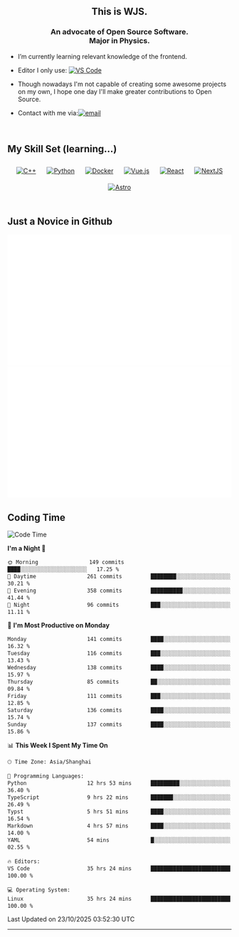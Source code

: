 ## <div align="center">This is WJS.</div>  
  

### <div align="center">An advocate of Open Source Software.<br>Major in Physics.</div>  
  

- I’m currently learning relevant knowledge of the frontend.  
  

- Editor I only use: [![VS Code](https://img.shields.io/badge/-VS%20Code-007ACC?style=plastic&logo=visual-studio-code)](https://code.visualstudio.com/)  
  

- Though nowadays I'm not capable of creating some awesome projects on my own, I hope one day I'll make greater contributions to Open Source.  
  

- Contact with me via:[![email](https://img.shields.io/badge/My-e--mail-red)](mailto:wjs@wjsphy.top)  
  

<br/>  


## My Skill Set (learning...)
<div align="center">  
<a href="https://www.cplusplus.com/" target="_blank"><img style="margin: 10px" src="https://profilinator.rishav.dev/skills-assets/cplusplus-original.svg" alt="C++" height="50" /></a>  
<a href="https://www.python.org/" target="_blank"><img style="margin: 10px" src="https://profilinator.rishav.dev/skills-assets/python-original.svg" alt="Python" height="50" /></a>  
<a href="https://www.docker.com/" target="_blank"><img style="margin: 10px" src="https://profilinator.rishav.dev/skills-assets/docker-original-wordmark.svg" alt="Docker" height="50" /></a>  
<a href="https://vuejs.org/" target="_blank"><img style="margin: 10px" src="https://profilinator.rishav.dev/skills-assets/vuejs-original-wordmark.svg" alt="Vue.js" height="50" /></a>  
<a href="https://reactjs.org/" target="_blank"><img style="margin: 10px" src="https://profilinator.rishav.dev/skills-assets/react-original-wordmark.svg" alt="React" height="50" /></a>  
<a href="https://nextjs.org/" target="_blank"><img style="margin: 10px" src="https://profilinator.rishav.dev/skills-assets/nextjs.png" alt="NextJS" height="50" /></a>  
<a href="https://www.astro.build/" target="_blank"><img style="margin: 10px" src="https://profilinator.rishav.dev/skills-assets/astro.svg" alt="Astro" height="50" /></a>   
</div>

<br/>  


## Just a Novice in Github  
![](https://raw.githubusercontent.com/wjsoj/github-stats-transparent/output/generated/overview.svg)
![](https://raw.githubusercontent.com/wjsoj/github-stats-transparent/output/generated/languages.svg)

## Coding Time

<!--START_SECTION:waka-->
![Code Time](http://img.shields.io/badge/Code%20Time-1%2C496%20hrs%2016%20mins-blue)

**I'm a Night 🦉** 

```text
🌞 Morning                149 commits         ████░░░░░░░░░░░░░░░░░░░░░   17.25 % 
🌆 Daytime                261 commits         ████████░░░░░░░░░░░░░░░░░   30.21 % 
🌃 Evening                358 commits         ██████████░░░░░░░░░░░░░░░   41.44 % 
🌙 Night                  96 commits          ███░░░░░░░░░░░░░░░░░░░░░░   11.11 % 
```
📅 **I'm Most Productive on Monday** 

```text
Monday                   141 commits         ████░░░░░░░░░░░░░░░░░░░░░   16.32 % 
Tuesday                  116 commits         ███░░░░░░░░░░░░░░░░░░░░░░   13.43 % 
Wednesday                138 commits         ████░░░░░░░░░░░░░░░░░░░░░   15.97 % 
Thursday                 85 commits          ██░░░░░░░░░░░░░░░░░░░░░░░   09.84 % 
Friday                   111 commits         ███░░░░░░░░░░░░░░░░░░░░░░   12.85 % 
Saturday                 136 commits         ████░░░░░░░░░░░░░░░░░░░░░   15.74 % 
Sunday                   137 commits         ████░░░░░░░░░░░░░░░░░░░░░   15.86 % 
```


📊 **This Week I Spent My Time On** 

```text
🕑︎ Time Zone: Asia/Shanghai

💬 Programming Languages: 
Python                   12 hrs 53 mins      █████████░░░░░░░░░░░░░░░░   36.40 % 
TypeScript               9 hrs 22 mins       ███████░░░░░░░░░░░░░░░░░░   26.49 % 
Typst                    5 hrs 51 mins       ████░░░░░░░░░░░░░░░░░░░░░   16.54 % 
Markdown                 4 hrs 57 mins       ████░░░░░░░░░░░░░░░░░░░░░   14.00 % 
YAML                     54 mins             █░░░░░░░░░░░░░░░░░░░░░░░░   02.55 % 

🔥 Editors: 
VS Code                  35 hrs 24 mins      █████████████████████████   100.00 % 

💻 Operating System: 
Linux                    35 hrs 24 mins      █████████████████████████   100.00 % 
```


 Last Updated on 23/10/2025 03:52:30 UTC
<!--END_SECTION:waka-->

----

<!--
**wjsoj/wjsoj** is a ✨ _special_ ✨ repository because its `README.md` (this file) appears on your GitHub profile.

Here are some ideas to get you started:

- 🔭 I’m currently working on ...
- 🌱 I’m currently learning ...
- 👯 I’m looking to collaborate on ...
- 🤔 I’m looking for help with ...
- 💬 Ask me about ...
- 📫 How to reach me: ...
- 😄 Pronouns: ...
- ⚡ Fun fact: ...
-->
